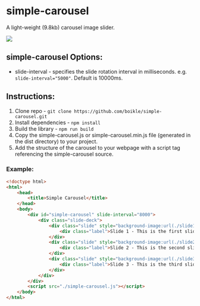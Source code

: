 # simple-carousel
A light-weight (9.8kb) carousel image slider.

<img src="https://github.com/roikle/simple-carousel/blob/master/screenshot/simple-carousel-screenshot.gif">

## simple-carousel Options:

* slide-interval - specifies the slide rotation interval in milliseconds. e.g. `slide-interval="5000"`. Default is 10000ms.

## Instructions:

1. Clone repo - `git clone https://github.com/boikle/simple-carousel.git`
2. Install dependencies - `npm install`
3. Build the library - `npm run build`
4. Copy the simple-carousel.js or simple-carousel.min.js file (generated in the dist directory) to your project.
5. Add the structure of the carousel to your webpage with a script tag referencing the simple-carousel source.

### Example:

```html
<!doctype html>
<html>
	<head>
		<title>Simple Carousel</title>
	</head>
	<body>
		<div id="simple-carousel" slide-interval="8000">
			<div class="slide-deck">
				<div class="slide" style="background-image:url(./slide1.jpg);">
					<div class="label">Slide 1 - This is the first slide.</div>
				</div>
				<div class="slide" style="background-image:url(./slide2.jpg);">
					<div class="label">Slide 2 - This is the second slide.</div>
				</div>
				<div class="slide" style="background-image:url(./slide3.jpg);">
					<div class="label">Slide 3 - This is the third slide.</div>
				</div>
			</div>
		</div>
		<script src="./simple-carousel.js"></script>
	</body>
</html>
```
